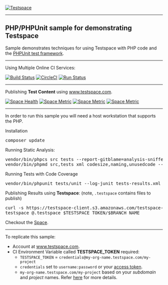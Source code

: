 [![Testspace](http://www.testspace.com/public/img/testspace_logo.png)](http://www.testspace.com)
***

## PHP/PHPUnit sample for demonstrating Testspace 

Sample demonstrates techniques for using Testspace with PHP code and the [PHPUnit test framework](https://phpunit.de/).

***
Using Multiple Online CI Services:

[![Build Status](https://travis-ci.org/testspace-samples/php.phpunit.svg?branch=master)](https://travis-ci.org/testspace-samples/php.phpunit)
[![CircleCI](https://circleci.com/gh/testspace-samples/php.phpunit.svg?style=svg)](https://circleci.com/gh/testspace-samples/php.phpunit)
[![Run Status](https://api.shippable.com/projects/57029e282a8192902e1b8d56/badge?branch=master)](https://app.shippable.com/projects/57029e282a8192902e1b8d56)

***
Publishing **Test Content** using www.testspace.com.

[![Space Health](https://samples.testspace.com/projects/119/spaces/441/badge)](https://samples.testspace.com/projects/119/spaces/441 "Test Cases")
[![Space Metric](https://samples.testspace.com/projects/119/spaces/441/metrics/267/badge)](https://samples.testspace.com/spaces/441/schema/Code%20Coverage "Code Coverage (statements)")
[![Space Metric](https://samples.testspace.com/projects/119/spaces/441/metrics/266/badge)](https://samples.testspace.com/spaces/441/schema/Code%20Coverage "Code Coverage (methods)")
[![Space Metric](https://samples.testspace.com/projects/119/spaces/441/metrics/268/badge)](https://samples.testspace.com/spaces/441/schema/Static%20Analysis "Static Analysis (issues)")


***

In order to run this sample you will need a host workstation that supports the PHP.

Installation
<pre>
composer update
</pre>

Running Static Analysis: 

<pre>
vendor/bin/phpcs src tests --report-gitblame=analysis-sniffer-blame.txt --report-checkstyle=analysis-sniffer.xml
vendor/bin/phpmd src,tests xml codesize,naming,unusedcode --reportfile analysis-mess.xml
</pre>

Running Tests with Code Coverage
<pre>
vendor/bin/phpunit tests/unit --log-junit tests-results.xml --coverage-clover coverage.xml
</pre>

Publishing Results using **Testspace**: (note, `.testspace` contains files to publish)

<pre>
curl -s https://testspace-client.s3.amazonaws.com/testspace-linux.tgz | sudo tar -zxvf- -C /usr/local/bin
testspace @.testspace $TESTSPACE_TOKEN/$BRANCH_NAME
</pre> 


Checkout the [Space](https://samples.testspace.com/projects/php/spaces/php.unit). 

***

To replicate this sample: 
  - Account at www.testspace.com.
  - CI Environment Variable called **TESTSPACE_TOKEN** required:
    -  `TESTSPACE_TOKEN` = `credentials@my-org-name.testspace.com/my-project`
    - `credentials` set to `username:password` or your [access token](http://help.testspace.com/using-your-organization:user-settings).
    - `my-org-name.testspace.com/my-project` based on your *subdomain* and *project* names. Refer [here](http://help.testspace.com/reference:runner-reference#login-credentials) for more details. 
    
